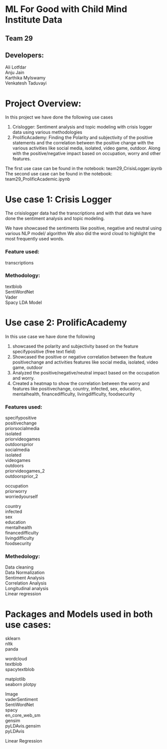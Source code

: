 
# ML For Good with Child Mind Institute Data

## Team 29

## Developers:
Ali Lotfdar  
Anju Jain  
Karthika Mylswamy   
Venkatesh Taduvayi   

# Project Overview:

In this project we have done the following use cases

1. Crislogger: Sentiment analysis and topic modeling with crisis logger data using various methodologies
2. ProlificAcademy: Finding the Polarity and subjectivity of the positive statements and the correlation between the positive change with the various activities like social media, isolated, video game, outdoor. Along with the positive/negative impact based on occupation, worry and other features.

The first use case can be found in the notebook: team29_CrisisLogger.ipynb
The second use case can be found in the notebook: team29_ProlificAcademic.ipynb 

# Use case 1: Crisis Logger
The crisislogger data had the transcriptions and with that data we have done the sentiment analysis and topic modeling.

We have showcased the sentiments like positive, negative and neutral using various NLP model/ algorithm We also did the word cloud to highlight the most frequently used words. 

### Feature used:
transcriptions 

### Methodology:
textblob   
SentiWordNet   
Vader   
Spacy 
LDA Model 

# Use case 2: ProlificAcademy

In this use case we have done the following

1. showcased the polarity and subjectivity based on the feature specifypositive (free text field)
2. Showcased the positive or negative correlation between the feature positivechange and activities features like social media, isolated, video game, outdoor
3. Analyzed the positive/negative/neutral impact based on the occupation and worry.
4. Created a heatmap to show the correlation between the worry and features like positivechange, country, infected, sex, education, mentalhealth, financedifficulty, livingdifficulty, foodsecurity


### Features used:
specifypositive  
positivechange    
priorsocialmedia  
isolated   
priorvideogames   
outdoorsprior  
socialmedia   
isolated  
videogames  
outdoors  
priorvideogames_2  
outdoorsprior_2  

occupation  
priorworry  
worriedyourself  

country   
infected  
sex  
education  
mentalhealth  
financedifficulty  
livingdifficulty   
foodsecurity  

### Methedology:
Data cleaning  
Data Normalization   
Sentiment Analysis  
Correlation Analysis  
Longitudinal analysis  
Linear regression   




# Packages and Models used in both use cases:
sklearn   
nltk   
panda  

wordcloud  
textblob   
spacytextblob   

matplotlib   
seaborn 
plotpy   

Image   
vaderSentiment   
SentiWordNet   
spacy   
en_core_web_sm    
gensim   
pyLDAvis.gensim   
pyLDAvis   

Linear Regression    













